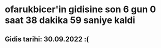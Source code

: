 # ofarukbicer'in gidisine son 6 gun 0 saat 38 dakika 59 saniye kaldi

## Gidis tarihi: 30.09.2022 :(